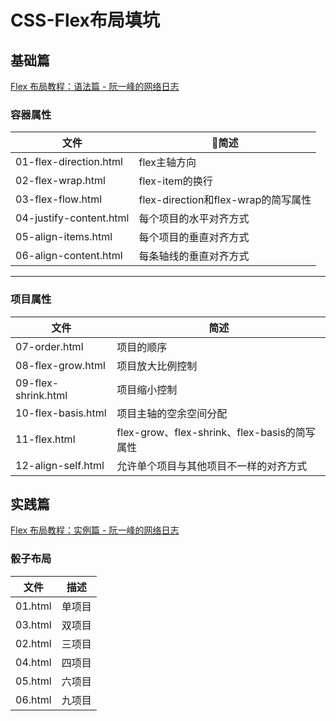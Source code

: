 # CSS-Flex布局填坑

## 基础篇

[Flex 布局教程：语法篇 - 阮一峰的网络日志](http://www.ruanyifeng.com/blog/2015/07/flex-grammar.html)

### 容器属性
文件|简述
-|-
01-flex-direction.html|flex主轴方向
02-flex-wrap.html|flex-item的换行
03-flex-flow.html|flex-direction和flex-wrap的简写属性
04-justify-content.html|每个项目的水平对齐方式
05-align-items.html|每个项目的垂直对齐方式
06-align-content.html|每条轴线的垂直对齐方式

---

### 项目属性
文件|简述
-|-
07-order.html|项目的顺序
08-flex-grow.html|项目放大比例控制
09-flex-shrink.html|项目缩小控制
10-flex-basis.html|项目主轴的空余空间分配
11-flex.html|flex-grow、flex-shrink、flex-basis的简写属性
12-align-self.html|允许单个项目与其他项目不一样的对齐方式

## 实践篇

[Flex 布局教程：实例篇 - 阮一峰的网络日志](http://www.ruanyifeng.com/blog/2015/07/flex-examples.html)

### 骰子布局

文件|描述
-|-
01.html|单项目
03.html|双项目
02.html|三项目
04.html|四项目
05.html|六项目
06.html|九项目
